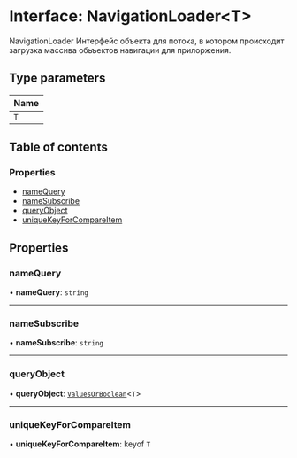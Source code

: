 # Interface: NavigationLoader\<T\>

NavigationLoader<T>
Интерфейс объекта для потока, в котором происходит загрузка массива обьъектов навигации для прилоржения.

## Type parameters

| Name |
| :------ |
| `T` |

## Table of contents

### Properties

- [nameQuery](NavigationLoader.md#namequery)
- [nameSubscribe](NavigationLoader.md#namesubscribe)
- [queryObject](NavigationLoader.md#queryobject)
- [uniqueKeyForCompareItem](NavigationLoader.md#uniquekeyforcompareitem)

## Properties

### nameQuery

• **nameQuery**: `string`

___

### nameSubscribe

• **nameSubscribe**: `string`

___

### queryObject

• **queryObject**: [`ValuesOrBoolean`](../README.md#valuesorboolean)\<`T`\>

___

### uniqueKeyForCompareItem

• **uniqueKeyForCompareItem**: keyof `T`
